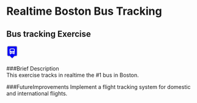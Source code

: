 # Realtime Boston Bus Tracking
## Bus tracking Exercise 
<img src= "./images/blue.png" width='30'/>   

###Brief Description   
This exercise tracks in realtime the #1 bus in Boston.    

###FutureImprovements
Implement a flight tracking system for domestic and international flights.
